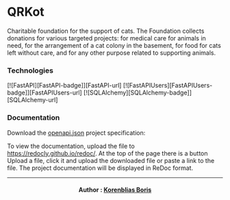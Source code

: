 # QRKot

Charitable foundation for the support of cats. The Foundation collects donations for various targeted projects: for medical care for animals in need, for the arrangement of a cat colony in the basement, for food for cats left without care, and for any other purpose related to supporting animals.

### Technologies

[![FastAPI][FastAPI-badge]][FastAPI-url]
[![FastAPIUsers][FastAPIUsers-badge]][FastAPIUsers-url]
[![SQLAlchemy][SQLAlchemy-badge]][SQLAlchemy-url]

### Documentation

Download the <a href='https://code.s3.yandex.net/Python-dev/openapi.json'>openapi.json</a> project specification:

To view the documentation, upload the file to https://redocly.github.io/redoc/. At the top of the page there is a button Upload a file, click it and upload the downloaded file or paste a link to the file. The project documentation will be displayed in ReDoc format.

---

<h4 align="center">
Author : <a href="https://github.com/bobr2072">Korenblias Boris</a>
</h4>